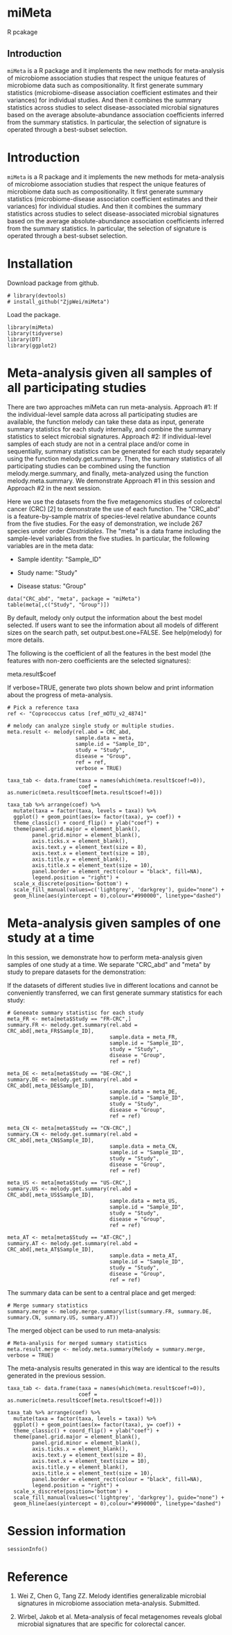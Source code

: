 # miMeta
R pcakage

## Introduction

`miMeta` is a R package and it implements the new methods for meta-analysis of microbiome association studies that respect the unique features of microbiome data such as compositionality. It first generate summary statistics (microbiome-disease association coefficient estimates and their variances) for individual studies. And then it combines the summary statistics across studies to select disease-associated microbial signatures based on the average absolute-abundance association coefficients inferred from the summary statistics. In particular, the selection of signature is operated through a best-subset selection.


# Introduction

`miMeta` is a R package and it implements the new methods for meta-analysis of microbiome association studies that respect the unique features of microbiome data such as compositionality. It first generate summary statistics (microbiome-disease association coefficient estimates and their variances) for individual studies. And then it combines the summary statistics across studies to select disease-associated microbial signatures based on the average absolute-abundance association coefficients inferred from the summary statistics. In particular, the selection of signature is operated through a best-subset selection.

# Installation

Download package from github.

```{r getPackage, echo=TRUE}
# library(devtools)
# install_github("ZjpWei/miMeta")
```

Load the package. 

```{r load, echo=TRUE}
library(miMeta)
library(tidyverse)
library(DT)
library(ggplot2)
```

# Meta-analysis given all samples of all participating studies

There are two approaches miMeta can run meta-analysis. Approach #1: If the individual-level sample data across all participating studies are available, the function melody can take these data as input, generate summary statistics for each study internally, and combine the summary statistics to select microbial signatures. Approach #2: If individual-level samples of each study are not in a central place and/or come in sequentially, summary statistics can be generated for each study separately using the function melody.get.summary. Then, the summary statistics of all participating studies can be combined using the function melody.merge.summary, and finally, meta-analyzed using the function melody.meta.summary. We demonstrate Approach #1 in this session and Approach #2 in the next session.

Here we use the datasets from the five metagenomics studies of colorectal cancer (CRC) [2] to demonstrate the use of each function. The "CRC_abd" is a feature-by-sample matrix of species-level relative abundance counts from the five studies. For the easy of demonstration, we include 267 species under order *Clostridiales*.  The "meta" is a data frame including the sample-level variables from the five studies. In particular, the following variables are in the meta data:

* Sample identity: "Sample_ID"

* Study name: "Study"

* Disease status: "Group"

```{r echo=TRUE}
data("CRC_abd", "meta", package = "miMeta")
table(meta[,c("Study", "Group")])
```

By default, melody only output the information about the best model selected. If users want to see the information about all models of different sizes on the search path, set output.best.one=FALSE. See help(melody) for more details.

The following is the coefficient of all the features in the best model (the features with non-zero coefficients are the selected signatures):

meta.result$coef

If verbose=TRUE, generate two plots shown below and print information about the progress of meta-analysis. 

```{r echo=TRUE, message=FALSE, warning=FALSE, fig.cap="a plot for microbial feature overlap among studies: this plot shows the number of features shared among studies. "}
# Pick a reference taxa
ref <- "Coprococcus catus [ref_mOTU_v2_4874]"

# melody can analyze single study or multiple studies. 
meta.result <- melody(rel.abd = CRC_abd,
                      sample.data = meta,
                      sample.id = "Sample_ID",
                      study = "Study",
                      disease = "Group",
                      ref = ref,
                      verbose = TRUE)
```

```{r echo=FALSE, fig.cap="a plot showing the absolute-abundance coefficient estimates of the selected microbial features in the best model under the best subset size."}
taxa_tab <- data.frame(taxa = names(which(meta.result$coef!=0)),
                       coef = as.numeric(meta.result$coef[meta.result$coef!=0]))

taxa_tab %>% arrange(coef) %>% 
  mutate(taxa = factor(taxa, levels = taxa)) %>% 
  ggplot() + geom_point(aes(x= factor(taxa), y= coef)) + 
  theme_classic() + coord_flip() + ylab("coef") + 
  theme(panel.grid.major = element_blank(),
        panel.grid.minor = element_blank(),
        axis.ticks.x = element_blank(),
        axis.text.y = element_text(size = 8),
        axis.text.x = element_text(size = 10),
        axis.title.y = element_blank(),
        axis.title.x = element_text(size = 10),
        panel.border = element_rect(colour = "black", fill=NA),
        legend.position = "right") +
  scale_x_discrete(position='bottom') +
  scale_fill_manual(values=c('lightgrey', 'darkgrey'), guide="none") +
  geom_hline(aes(yintercept = 0),colour="#990000", linetype="dashed")

```

# Meta-analysis given samples of one study at a time

In this session, we demonstrate how to perform meta-analysis given samples of one study at a time. We separate "CRC_abd" and "meta" by study to prepare datasets for the demonstration:

If the datasets of different studies live in different locations and cannot be conveniently transferred, we can first generate summary statistics for each study:

```{r echo=TRUE, message=FALSE, warning=FALSE}
# Geneeate summary statistisc for each study
meta_FR <- meta[meta$Study == "FR-CRC",]
summary.FR <- melody.get.summary(rel.abd = CRC_abd[,meta_FR$Sample_ID],
                                 sample.data = meta_FR,
                                 sample.id = "Sample_ID",
                                 study = "Study",
                                 disease = "Group",
                                 ref = ref)

meta_DE <- meta[meta$Study == "DE-CRC",]
summary.DE <- melody.get.summary(rel.abd = CRC_abd[,meta_DE$Sample_ID],
                                 sample.data = meta_DE,
                                 sample.id = "Sample_ID",
                                 study = "Study",
                                 disease = "Group",
                                 ref = ref)

meta_CN <- meta[meta$Study == "CN-CRC",]
summary.CN <- melody.get.summary(rel.abd = CRC_abd[,meta_CN$Sample_ID],
                                 sample.data = meta_CN,
                                 sample.id = "Sample_ID",
                                 study = "Study",
                                 disease = "Group",
                                 ref = ref)

meta_US <- meta[meta$Study == "US-CRC",]
summary.US <- melody.get.summary(rel.abd = CRC_abd[,meta_US$Sample_ID],
                                 sample.data = meta_US,
                                 sample.id = "Sample_ID",
                                 study = "Study",
                                 disease = "Group",
                                 ref = ref)

meta_AT <- meta[meta$Study == "AT-CRC",]
summary.AT <- melody.get.summary(rel.abd = CRC_abd[,meta_AT$Sample_ID],
                                 sample.data = meta_AT,
                                 sample.id = "Sample_ID",
                                 study = "Study",
                                 disease = "Group",
                                 ref = ref)
```

The summary data can be sent to a central place and get merged:

```{r echo=TRUE, message=FALSE, warning=FALSE}
# Merge summary statistics
summary.merge <- melody.merge.summary(list(summary.FR, summary.DE, summary.CN, summary.US, summary.AT))
```

The merged object can be used to run meta-analysis:

```{r echo=TRUE}
# Meta-analysis for merged summary statistics
meta.result.merge <- melody.meta.summary(Melody = summary.merge, verbose = TRUE)
```

The meta-analysis results generated in this way are identical to the results generated in the previous session.

```{r echo=FALSE, fig.cap="a plot showing the absolute-abundance coefficient estimates of the selected microbial features in the best model under the best subset size by using merged summary statistics."}
taxa_tab <- data.frame(taxa = names(which(meta.result$coef!=0)),
                       coef = as.numeric(meta.result$coef[meta.result$coef!=0]))

taxa_tab %>% arrange(coef) %>% 
  mutate(taxa = factor(taxa, levels = taxa)) %>% 
  ggplot() + geom_point(aes(x= factor(taxa), y= coef)) + 
  theme_classic() + coord_flip() + ylab("coef") + 
  theme(panel.grid.major = element_blank(),
        panel.grid.minor = element_blank(),
        axis.ticks.x = element_blank(),
        axis.text.y = element_text(size = 8),
        axis.text.x = element_text(size = 10),
        axis.title.y = element_blank(),
        axis.title.x = element_text(size = 10),
        panel.border = element_rect(colour = "black", fill=NA),
        legend.position = "right") +
  scale_x_discrete(position='bottom') +
  scale_fill_manual(values=c('lightgrey', 'darkgrey'), guide="none") +
  geom_hline(aes(yintercept = 0),colour="#990000", linetype="dashed")

```
# Session information

```{r}
sessionInfo()
```

# Reference
1. Wei Z, Chen G, Tang ZZ. Melody identifies generalizable microbial signatures in microbiome association meta-analysis. Submitted.

2. Wirbel, Jakob et al. Meta-analysis of fecal metagenomes reveals global microbial signatures that are specific for colorectal cancer. 

